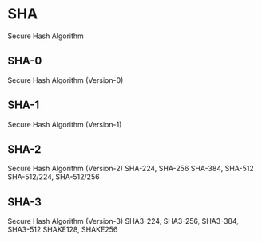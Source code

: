# SHA
Secure Hash Algorithm

## SHA-0
Secure Hash Algorithm (Version-0)

## SHA-1
Secure Hash Algorithm (Version-1)

## SHA-2
Secure Hash Algorithm (Version-2)
SHA-224, SHA-256
SHA-384, SHA-512
SHA-512/224, SHA-512/256

## SHA-3
Secure Hash Algorithm (Version-3)
SHA3-224, SHA3-256, SHA3-384, SHA3-512
SHAKE128, SHAKE256
